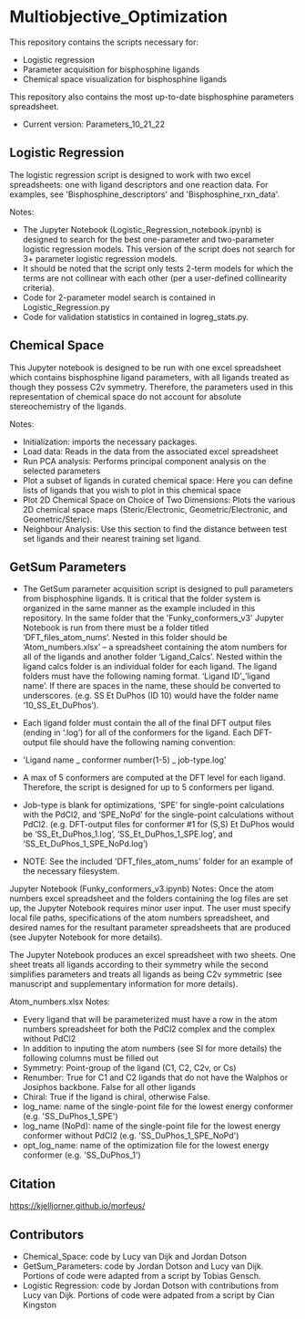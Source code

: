 # Multiobjective_Optimization

This repository contains the scripts necessary for:
- Logistic regression
- Parameter acquisition for bisphosphine ligands
- Chemical space visualization for bisphosphine ligands

This repository also contains the most up-to-date bisphosphine parameters spreadsheet. 
- Current version: Parameters_10_21_22

## Logistic Regression 

The logistic regression script is designed to work with two excel spreadsheets: one with ligand descriptors and one reaction data. For examples, see 'Bisphosphine_descriptors' and 'Bisphosphine_rxn_data'.

Notes: 
- The Jupyter Notebook (Logistic_Regression_notebook.ipynb) is designed to search for the best one-parameter and two-parameter logistic regression models. This version of the script does not search for 3+ parameter logistic regression models. 
- It should be noted that the script only tests 2-term models for which the terms are not collinear with each other (per a user-defined collinearity criteria). 
- Code for 2-parameter model search is contained in Logistic_Regression.py
- Code for validation statistics in contained in logreg_stats.py.

## Chemical Space
This Jupyter notebook is designed to be run with one excel spreadsheet which contains bisphosphine ligand parameters, with all ligands treated as though they possess C2v symmetry. Therefore, the parameters used in this representation of chemical space do not account for absolute stereochemistry of the ligands.

Notes: 
- Initialization: imports the necessary packages.
- Load data: Reads in the data from the associated excel spreadsheet
- Run PCA analysis: Performs principal component analysis on the selected parameters
- Plot a subset of ligands in curated chemical space: Here you can define lists of ligands that you wish to plot in this chemical space
- Plot 2D Chemical Space on Choice of Two Dimensions: Plots the various 2D chemical space maps (Steric/Electronic, Geometric/Electronic, and Geometric/Steric).
- Neighbour Analysis: Use this section to find the distance between test set ligands and their nearest training set ligand.

## GetSum Parameters

- The GetSum parameter acquisition script is designed to pull parameters from bisphosphine ligands. It is critical that the folder system is organized in the same manner as the example included in this repository. In the same folder that the 'Funky_conformers_v3' Jupyter Notebook is run from there must be a folder titled ‘DFT_files_atom_nums’. Nested in this folder should be ‘Atom_numbers.xlsx’ – a spreadsheet containing the atom numbers for all of the ligands and another folder ‘Ligand_Calcs’. Nested within the ligand calcs folder is an individual folder for each ligand. The ligand folders must have the following naming format. 
‘Ligand ID’_’ligand name’. If there are spaces in the name, these should be converted to underscores.
(e.g. SS Et DuPhos (ID 10) would have the folder name ‘10_SS_Et_DuPhos’).

- Each ligand folder must contain the all of the final DFT output files (ending in ‘.log’) for all of the conformers for the ligand. Each DFT-output file should have the following naming convention:
- 'Ligand name _ conformer number(1-5) _ job-type.log'
- A max of 5 conformers are computed at the DFT level for each ligand. Therefore, the script is designed for up to 5 conformers per ligand.
- Job-type is blank for optimizations, ‘SPE’ for single-point calculations with the PdCl2, and ‘SPE_NoPd’ for the single-point calculations without PdCl2. 
(e.g. DFT-output files for conformer #1 for (S,S) Et DuPhos would be ‘SS_Et_DuPhos_1.log’, ‘SS_Et_DuPhos_1_SPE.log’, and ‘SS_Et_DuPhos_1_SPE_NoPd.log’)
- NOTE: See the included 'DFT_files_atom_nums' folder for an example of the necessary filesystem.

Jupyter Notebook (Funky_conformers_v3.ipynb) Notes:
Once the atom numbers excel spreadsheet and the folders containing the log files are set up, the Jupyter Notebook requires minor user input. The user must specify local file paths, specifications of the atom numbers spreadsheet, and desired names for the resultant parameter spreadsheets that are produced (see Jupyter Notebook for more details). 

The Jupyter Notebook produces an excel spreadsheet with two sheets. One sheet treats all ligands according to their symmetry while the second simplifies parameters and treats all ligands as being C2v symmetric (see manuscript and supplementary information for more details).

Atom_numbers.xlsx Notes:
- Every ligand that will be parameterized must have a row in the atom numbers spreadsheet for both the PdCl2 complex and the complex without PdCl2
- In addition to inputing the atom numbers (see SI for more details) the following columns must be filled out
- Symmetry: Point-group of the ligand (C1, C2, C2v, or Cs)
- Renumber: True for C1 and C2 ligands that do not have the Walphos or Josiphos backbone. False for all other ligands
- Chiral: True if the ligand is chiral, otherwise False.
- log_name: name of the single-point file for the lowest energy conformer (e.g. 'SS_DuPhos_1_SPE')
- log_name (NoPd): name of the single-point file for the lowest energy conformer without PdCl2 (e.g. 'SS_DuPhos_1_SPE_NoPd')
- opt_log_name: name of the optimization file for the lowest energy conformer (e.g. 'SS_DuPhos_1')

## Citation

https://kjelljorner.github.io/morfeus/

## Contributors
- Chemical_Space: code by Lucy van Dijk and Jordan Dotson
- GetSum_Parameters: code by Jordan Dotson and Lucy van Dijk. Portions of code were adapted from a script by Tobias Gensch.
- Logistic Regression: code by Jordan Dotson with contributions from Lucy van Dijk. Portions of code were adpated from a script by Cian Kingston
